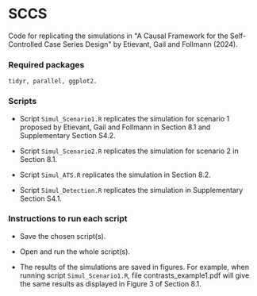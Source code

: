 # SCCS

Code for replicating the simulations in "A Causal Framework for the Self-Controlled Case Series Design" by Etievant, Gail and Follmann (2024).

### Required packages 

```
tidyr, parallel, ggplot2.
```

### Scripts

* Script `Simul_Scenario1.R` replicates the simulation for scenario 1 proposed by Etievant, Gail and Follmann in Section 8.1 and Supplementary Section S4.2.

* Script `Simul_Scenario2.R` replicates the simulation for scenario 2 in Section 8.1. 

* Script `Simul_ATS.R` replicates the simulation in Section 8.2. 

* Script `Simul_Detection.R` replicates the simulation in Supplementary Section S4.1.


### Instructions to run each script

* Save the chosen script(s).

* Open and run the whole script(s).

* The results of the simulations are saved in figures. For example, when running script `Simul_Scenario1.R`, file contrasts_example1.pdf will give the same results as displayed in Figure 3 of Section 8.1.
